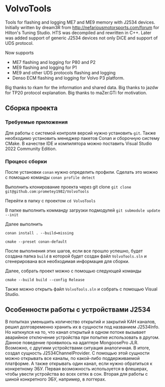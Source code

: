 # VolvoTools

Tools for flashing and logging ME7 and ME9 memory with J2534 devices.
Initially written by dream3R from http://nefariousmotorsports.com/forum
for Hilton's Tuning Studio. 
HTS was decompiled and rewritten in C++.
Later was added support of generic J2534 devices not only DiCE
and support of UDS protocol.

Now supports
- ME7 flashing and logging for P80 and P2
- ME9 flashing and logging for P1
- ME9 and other UDS protocols flashing and logging
- Denso ECM flashing and logging for Volvo P3 platform.

Big thanks to rkam for the information and shared data.
Big thanks to jazdw for TP20 protocol explanation.
Big thanks to maZer.GTi for motivation.

## Сборка проекта
### Требуемые приложения
Для работы с системой контроля версий нужно установить `git`. 
Также необходимо установить менеджер пакетов Conan и сборочную систему CMake.
В качестве IDE и компилятора можно поставить Visual Studio 2022 Community Edition.

### Процесс сборки
После установки `conan` нужно определить профили. Сделать это можно с помощью команды
`conan profile detect`

Выполнить клонирование проекта через git clone
`git clone git@github.com:prometey1982/VolvoTools`

Перейти в папку с проектом
`cd VolvoTools`

В папке выполнить комманду загрузки подмодулей
`git submodule update --init`

Далее выполнить

`conan install . --build=missing`

`cmake --preset conan-default`

После выполнения этих шагов, если все прошло успешно, будет создана папка `build` в которой будет создан файл `VolvoTools.sln` и сгенерирована вся необходимая информация для сборки. 

Далее, собрать проект можно с помощью следующей команды

`cmake --build build --config Release`

Также можно открыть файл `VolvoTools.sln` и собрать с помощью Visual Studio.

## Особенности работы с устройствами J2534

В попытках уменьшить количество открытий и закрытий КАН каналов, решил долговременно хранить их в сущности под названием J2534Info.
Но наткнулся на то, что канал открытый в одном потоке вызывает аварийное отключение устройства при попытке использовать в другом.
Данное поведение проявилось на адаптере MongoosePro JLR. Возможно, с другими устройствами ситуация аналогичная. В итоге, создал сущность J2534ChannelProvider.
С помощью этой сущности можно открывать все каналы, по какой-либо поддерживаемой платформе. А также открывать один канал, если нужно обратиться к конкретному ЭБУ.
Первая возможность используется в флешерах, чтобы увести устройства во всех сетях в сон. Вторая для работы с шиной конкретного ЭБУ, например, в логгерах.
